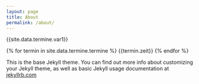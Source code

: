 ```yaml
---
layout: page
title: About
permalink: /about/
---
```


{{site.data.termine.var1}}

{% for termin in site.data.termine.termine %}
  {{termin.zeit}}
{% endfor %}

This is the base Jekyll theme. You can find out more info about customizing your Jekyll theme, as well as basic Jekyll usage documentation at [jekyllrb.com](http://jekyllrb.com/)
